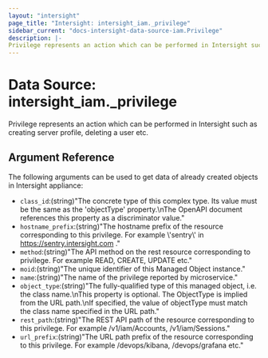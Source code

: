 ```yaml
---
layout: "intersight"
page_title: "Intersight: intersight_iam._privilege"
sidebar_current: "docs-intersight-data-source-iam.Privilege"
description: |-
Privilege represents an action which can be performed in Intersight such as creating server profile, deleting a user etc.
---
```


# Data Source: intersight_iam._privilege
Privilege represents an action which can be performed in Intersight such as creating server profile, deleting a user etc.
## Argument Reference
The following arguments can be used to get data of already created objects in Intersight appliance:
* `class_id`:(string)"The concrete type of this complex type. Its value must be the same as the 'objectType' property.\nThe OpenAPI document references this property as a discriminator value."
* `hostname_prefix`:(string)"The hostname prefix of the resource corresponding to this privilege. For example \\'sentry\\' in https://sentry.intersight.com ."
* `method`:(string)"The API method on the rest resource corresponding to privilege. For example READ, CREATE, UPDATE etc."
* `moid`:(string)"The unique identifier of this Managed Object instance."
* `name`:(string)"The name of the privilege reported by microservice."
* `object_type`:(string)"The fully-qualified type of this managed object, i.e. the class name.\nThis property is optional. The ObjectType is implied from the URL path.\nIf specified, the value of objectType must match the class name specified in the URL path."
* `rest_path`:(string)"The REST API path of the resource corresponding to this privilege. For example /v1/iam/Accounts, /v1/iam/Sessions."
* `url_prefix`:(string)"The URL path prefix of the resource corresponding to this privilege. For example /devops/kibana, /devops/grafana etc."
